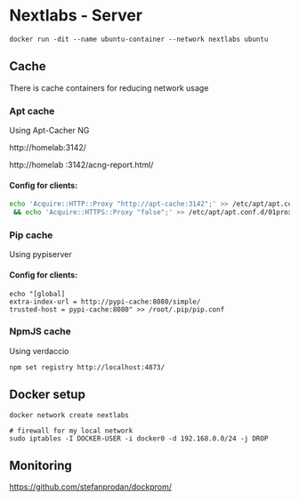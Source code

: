 # Nextlabs - Server

`docker run -dit --name ubuntu-container --network nextlabs ubuntu`

## Cache

There is cache containers for reducing network usage

### Apt cache

Using Apt-Cacher NG

http://homelab:3142/

http://homelab  :3142/acng-report.html/

#### Config for clients:

```bash
echo 'Acquire::HTTP::Proxy "http://apt-cache:3142";' >> /etc/apt/apt.conf.d/01proxy \
 && echo 'Acquire::HTTPS::Proxy "false";' >> /etc/apt/apt.conf.d/01proxy
```

### Pip cache

Using pypiserver


#### Config for clients:

```
echo "[global]
extra-index-url = http://pypi-cache:8080/simple/
trusted-host = pypi-cache:8080" >> /root/.pip/pip.conf
```


### NpmJS cache

Using verdaccio

```
npm set registry http://localhost:4873/
```

## Docker setup

```
docker network create nextlabs

# firewall for my local network
sudo iptables -I DOCKER-USER -i docker0 -d 192.168.0.0/24 -j DROP
```

## Monitoring 

https://github.com/stefanprodan/dockprom/